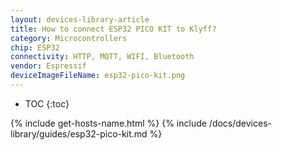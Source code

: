 ```yaml
---
layout: devices-library-article
title: How to connect ESP32 PICO KIT to Klyff?
category: Microcontrollers
chip: ESP32
connectivity: HTTP, MQTT, WIFI, Bluetooth
vendor: Espressif
deviceImageFileName: esp32-pico-kit.png
---
```


* TOC
{:toc}

{% include get-hosts-name.html %}
{% include /docs/devices-library/guides/esp32-pico-kit.md %}
